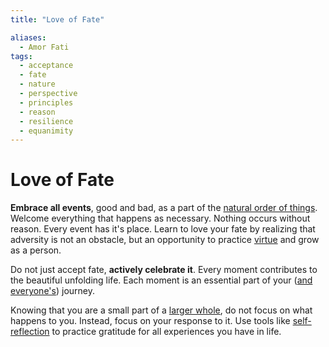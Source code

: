 ```yaml
---
title: "Love of Fate"

aliases:
  - Amor Fati
tags:
  - acceptance
  - fate
  - nature
  - perspective
  - principles
  - reason
  - resilience
  - equanimity
---
```


# Love of Fate

**Embrace all events**, good and bad, as a part of the [natural order of
things](living-accordance-nature.md). Welcome everything that happens as
necessary. Nothing occurs without reason. Every event has it's place. Learn to
love your fate by realizing that adversity is not an obstacle, but an
opportunity to practice [virtue](cardinal-virtues.md) and grow as a person.

Do not just accept fate, **actively celebrate it**. Every moment contributes to
the beautiful unfolding life. Each moment is an essential part of your ([and
everyone's](interconnectedness.md)) journey.

Knowing that you are a small part of a [larger whole](global-citizenship.md), do
not focus on what happens to you. Instead, focus on your response to it. Use
tools like [self-reflection](self-reflection.md) to practice gratitude for all
experiences you have in life.
